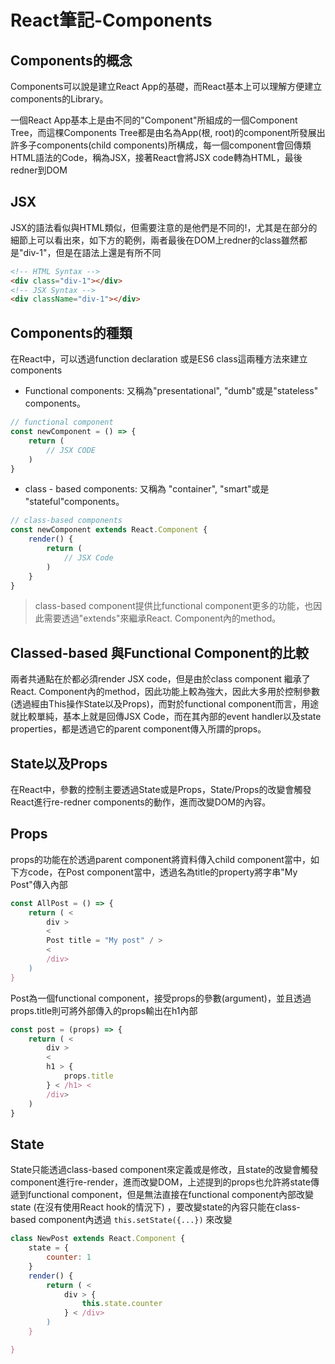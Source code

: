 # React筆記-Components

## Components的概念

Components可以說是建立React App的基礎，而React基本上可以理解方便建立components的Library。

一個React App基本上是由不同的"Component"所組成的一個Component Tree，而這棵Components Tree都是由名為App(根, root)的component所發展出許多子components(child components)所構成，每一個component會回傳類HTML語法的Code，稱為JSX，接著React會將JSX code轉為HTML，最後redner到DOM

## JSX

JSX的語法看似與HTML類似，但需要注意的是他們是不同的!，尤其是在部分的細節上可以看出來，如下方的範例，兩者最後在DOM上redner的class雖然都是"div-1"，但是在語法上還是有所不同

```html
<!-- HTML Syntax -->
<div class="div-1"></div>
<!-- JSX Syntax -->
<div className="div-1"></div>
```

## Components的種類

在React中，可以透過function declaration 或是ES6 class這兩種方法來建立components

*   Functional components: 又稱為"presentational", "dumb"或是"stateless" components。

```js
// functional component
const newComponent = () => {
    return (
        // JSX CODE
    )
}
```

* class - based components: 又稱為 "container", "smart"或是 "stateful"components。

```js
// class-based components
const newComponent extends React.Component {
    render() {
        return (
            // JSX Code
        )
    }
}
```

> class-based component提供比functional component更多的功能，也因此需要透過"extends"來繼承React. Component內的method。

## Classed-based 與Functional Component的比較

兩者共通點在於都必須render JSX code，但是由於class component 繼承了React. Component內的method，因此功能上較為強大，因此大多用於控制參數(透過經由This操作State以及Props)，而對於functional component而言，用途就比較單純，基本上就是回傳JSX Code，而在其內部的event handler以及state properties，都是透過它的parent component傳入所謂的props。

## State以及Props

在React中，參數的控制主要透過State或是Props，State/Props的改變會觸發React進行re-redner components的動作，進而改變DOM的內容。

## Props

props的功能在於透過parent component將資料傳入child component當中，如下方code，在Post component當中，透過名為title的property將字串"My Post"傳入內部

```js
const AllPost = () => {
    return ( <
        div >
        <
        Post title = "My post" / >
        <
        /div>
    )
}
```

Post為一個functional component，接受props的參數(argument)，並且透過props.title則可將外部傳入的props輸出在h1內部

```js
const post = (props) => {
    return ( <
        div >
        <
        h1 > {
            props.title
        } < /h1> <
        /div>
    )
}
```

## State 

State只能透過class-based component來定義或是修改，且state的改變會觸發component進行re-render，進而改變DOM，上述提到的props也允許將state傳遞到functional component，但是無法直接在functional component內部改變state (在沒有使用React hook的情況下) ，要改變state的內容只能在class-based component內透過 `this.setState({...})` 來改變

```js
class NewPost extends React.Component {
    state = {
        counter: 1
    }
    render() {
        return ( <
            div > {
                this.state.counter
            } < /div>
        )
    }

}
```
